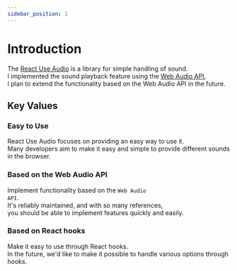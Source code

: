 ```yaml
---
sidebar_position: 1
---
```


# Introduction

The [React Use Audio](https://www.npmjs.com/package/react-use-audio) is a library for simple handling of sound.<br />
I implemented the sound playback feature using the [Web Audio API](https://developer.mozilla.org/en-US/docs/Web/API/Web_Audio_API),<br />I plan to extend the functionality based on the Web Audio API in the future.

## Key Values

### Easy to Use

React Use Audio focuses on providing an easy way to use it.<br />
Many developers aim to make it easy and simple to provide different sounds in the browser.

### Based on the Web Audio API

Implement functionality based on the <code>Web Audio API</code>.<br />
It's reliably maintained, and with so many references, <br />
you should be able to implement features quickly and easily.

### Based on React hooks

Make it easy to use through React hooks.<br />
In the future, we'd like to make it possible to handle various options through hooks.
